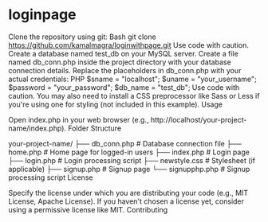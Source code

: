 # loginpage

Clone the repository using git:
Bash
git clone https://github.com/kamalmagra/loginwithpage.git
Use code with caution.
Create a database named test_db on your MySQL server.
Create a file named db_conn.php inside the project directory with your database connection details.
Replace the placeholders in db_conn.php with your actual credentials:
PHP
$sname = "localhost";
$uname = "your_username";
$password = "your_password";
$db_name = "test_db";
Use code with caution.
You may also need to install a CSS preprocessor like Sass or Less if you're using one for styling (not included in this example).
Usage

Open index.php in your web browser (e.g., http://localhost/your-project-name/index.php).
Folder Structure

your-project-name/
├── db_conn.php  # Database connection file
├── home.php     # Home page for logged-in users
├── index.php     # Login page
├── login.php     # Login processing script
├── newstyle.css  # Stylesheet (if applicable)
├── signup.php    # Signup page
└── signupphp.php  # Signup processing script
License

Specify the license under which you are distributing your code (e.g., MIT License, Apache License). If you haven't chosen a license yet, consider using a permissive license like MIT.
Contributing
